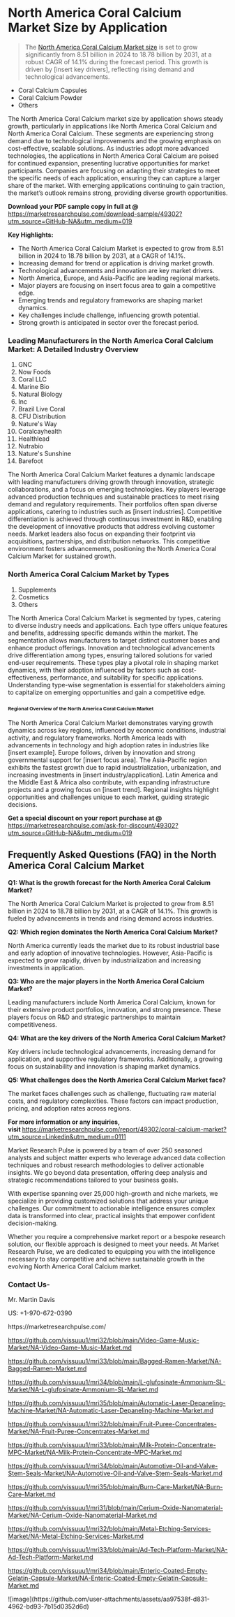 <h1>North America Coral Calcium Market&nbsp;Size by Application</h1><blockquote><p>The <a href="https://marketresearchpulse.com/download-sample/49302?utm_source=GitHub-NA&amp;utm_medium=019">North America Coral Calcium Market size</a> is set to grow significantly from 8.51 billion in 2024 to 18.78 billion by 2031, at a robust CAGR of 14.1% during the forecast period. This growth is driven by [insert key drivers], reflecting rising demand and technological advancements.</p></blockquote><ul><li>Coral Calcium Capsules<li> Coral Calcium Powder<li> Others</li></ul><p>The North America Coral Calcium market size by application shows steady growth, particularly in applications like North America Coral Calcium and North America Coral Calcium. These segments are experiencing strong demand due to technological improvements and the growing emphasis on cost-effective, scalable solutions. As industries adopt more advanced technologies, the applications in North America Coral Calcium are poised for continued expansion, presenting lucrative opportunities for market participants. Companies are focusing on adapting their strategies to meet the specific needs of each application, ensuring they can capture a larger share of the market. With emerging applications continuing to gain traction, the market’s outlook remains strong, providing diverse growth opportunities.</p><p><strong>Download your PDF sample copy in full at @ </strong><a href="https://marketresearchpulse.com/download-sample/49302?utm_source=GitHub-NA&amp;utm_medium=019">https://marketresearchpulse.com/download-sample/49302?utm_source=GitHub-NA&amp;utm_medium=019</a></p><p><strong>Key Highlights: </strong></p><ul><li>The North America Coral Calcium Market is expected to grow from 8.51 billion in 2024 to 18.78 billion by 2031, at a CAGR of 14.1%.</li><li>Increasing demand for trend or application is driving market growth.</li><li>Technological advancements and innovation are key market drivers.</li><li>North America, Europe, and Asia-Pacific are leading regional markets.</li><li>Major players are focusing on insert focus area to gain a competitive edge.</li><li>Emerging trends and regulatory frameworks are shaping market dynamics.</li><li>Key challenges include challenge, influencing growth potential.</li><li>Strong growth is anticipated in sector over the forecast period.</li></ul><h3>Leading Manufacturers in the North America Coral Calcium Market: A Detailed Industry Overview</h3><ol><li>GNC</li><li>Now Foods</li><li>Coral LLC</li><li>Marine Bio</li><li>Natural Biology</li><li>Inc</li><li>Brazil Live Coral</li><li>CFU Distribution</li><li>Nature's Way</li><li>Coralcayhealth</li><li>Healthlead</li><li>Nutrabio</li><li>Nature's Sunshine</li><li>Barefoot</li></ol><div class="flex max-w-full flex-col flex-grow"><div class="min-h-8 text-message flex w-full flex-col items-end gap-2 whitespace-normal break-words [.text-message+&amp;]:mt-5" dir="auto" data-message-author-role="assistant" data-message-id="fd8432e4-4910-450d-b182-61b7bfb0a01f" data-message-model-slug="gpt-4o"><div class="flex w-full flex-col gap-1 empty:hidden first:pt-[3px]"><div class="markdown prose w-full break-words dark:prose-invert light"><p>The North America Coral Calcium Market features a dynamic landscape with leading manufacturers driving growth through innovation, strategic collaborations, and a focus on emerging technologies. Key players leverage advanced production techniques and sustainable practices to meet rising demand and regulatory requirements. Their portfolios often span diverse applications, catering to industries such as [insert industries]. Competitive differentiation is achieved through continuous investment in R&amp;D, enabling the development of innovative products that address evolving customer needs. Market leaders also focus on expanding their footprint via acquisitions, partnerships, and distribution networks. This competitive environment fosters advancements, positioning the North America Coral Calcium Market for sustained growth.</p></div></div></div></div><h3>North America Coral Calcium Market by Types</h3><ol><li>Supplements<li> Cosmetics<li> Others</li></ol><div class="flex max-w-full flex-col flex-grow"><div class="min-h-8 text-message flex w-full flex-col items-end gap-2 whitespace-normal break-words [.text-message+&amp;]:mt-5" dir="auto" data-message-author-role="assistant" data-message-id="084470be-0bb7-4664-bddf-5156b4f41249" data-message-model-slug="gpt-4o-mini"><div class="flex w-full flex-col gap-1 empty:hidden first:pt-[3px]"><div class="markdown prose w-full break-words dark:prose-invert light"><p>The North America Coral Calcium Market is segmented by types, catering to diverse industry needs and applications. Each type offers unique features and benefits, addressing specific demands within the market. The segmentation allows manufacturers to target distinct customer bases and enhance product offerings. Innovation and technological advancements drive differentiation among types, ensuring tailored solutions for varied end-user requirements. These types play a pivotal role in shaping market dynamics, with their adoption influenced by factors such as cost-effectiveness, performance, and suitability for specific applications. Understanding type-wise segmentation is essential for stakeholders aiming to capitalize on emerging opportunities and gain a competitive edge.</p></div></div></div></div><h3><span style="font-size: 11px;">Regional Overview of the North America Coral Calcium Market</span></h3><div class="flex max-w-full flex-col flex-grow"><div class="min-h-8 text-message flex w-full flex-col items-end gap-2 whitespace-normal break-words [.text-message+&amp;]:mt-5" dir="auto" data-message-author-role="assistant" data-message-id="e9038762-ce64-4e30-91c9-9bd413514231" data-message-model-slug="gpt-4o-mini"><div class="flex w-full flex-col gap-1 empty:hidden first:pt-[3px]"><div class="markdown prose w-full break-words dark:prose-invert light"><p>The North America Coral Calcium Market demonstrates varying growth dynamics across key regions, influenced by economic conditions, industrial activity, and regulatory frameworks. North America leads with advancements in technology and high adoption rates in industries like [insert example]. Europe follows, driven by innovation and strong governmental support for [insert focus area]. The Asia-Pacific region exhibits the fastest growth due to rapid industrialization, urbanization, and increasing investments in [insert industry/application]. Latin America and the Middle East &amp; Africa also contribute, with expanding infrastructure projects and a growing focus on [insert trend]. Regional insights highlight opportunities and challenges unique to each market, guiding strategic decisions.</p></div></div></div></div><p><strong>Get a special discount on your report purchase at @ </strong><a href="https://marketresearchpulse.com/ask-for-discount/49302?utm_source=GitHub-NA&amp;utm_medium=019">https://marketresearchpulse.com/ask-for-discount/49302?utm_source=GitHub-NA&amp;utm_medium=019</a></p><h2>Frequently Asked Questions (FAQ) in the North America Coral Calcium Market</h2><p><strong>Q1: What is the growth forecast for the North America Coral Calcium Market?</strong></p><p>The North America Coral Calcium Market is projected to grow from 8.51 billion in 2024 to 18.78 billion by 2031, at a CAGR of 14.1%. This growth is fueled by advancements in trends and rising demand across industries.</p><p><strong>Q2: Which region dominates the North America Coral Calcium Market?</strong></p><p>North America currently leads the market due to its robust industrial base and early adoption of innovative technologies. However, Asia-Pacific is expected to grow rapidly, driven by industrialization and increasing investments in application.</p><p><strong>Q3: Who are the major players in the North America Coral Calcium Market?</strong></p><p>Leading manufacturers include North America Coral Calcium, known for their extensive product portfolios, innovation, and strong presence. These players focus on R&amp;D and strategic partnerships to maintain competitiveness.</p><p><strong>Q4: What are the key drivers of the North America Coral Calcium Market?</strong></p><p>Key drivers include technological advancements, increasing demand for application, and supportive regulatory frameworks. Additionally, a growing focus on sustainability and innovation is shaping market dynamics.</p><p><strong>Q5: What challenges does the North America Coral Calcium Market face?</strong></p><p>The market faces challenges such as challenge, fluctuating raw material costs, and regulatory complexities. These factors can impact production, pricing, and adoption rates across regions.</p><p><strong>For more information or any inquiries, visit&nbsp;</strong><a href="https://marketresearchpulse.com/report/49302/coral-calcium-market?utm_source=Linkedin&utm_medium=0111">https://marketresearchpulse.com/report/49302/coral-calcium-market?utm_source=Linkedin&utm_medium=0111</a></p><p>Market Research Pulse is powered by a team of over 250 seasoned analysts and subject matter experts who leverage advanced data collection techniques and robust research methodologies to deliver actionable insights. We go beyond data presentation, offering deep analysis and strategic recommendations tailored to your business goals.</p><p>With expertise spanning over 25,000 high-growth and niche markets, we specialize in providing customized solutions that address your unique challenges. Our commitment to actionable intelligence ensures complex data is transformed into clear, practical insights that empower confident decision-making.</p><p>Whether you require a comprehensive market report or a bespoke research solution, our flexible approach is designed to meet your needs. At Market Research Pulse, we are dedicated to equipping you with the intelligence necessary to stay competitive and achieve sustainable growth in the evolving North America Coral Calcium market.</p><h3><strong>Contact Us-</strong></h3><p>Mr. Martin Davis</p><p>US: +1-970-672-0390</p><p>https://marketresearchpulse.com/</p><p><a href="https://github.com/vissuuu1/mri32/blob/main/Video-Game-Music-Market/NA-Video-Game-Music-Market.md">https://github.com/vissuuu1/mri32/blob/main/Video-Game-Music-Market/NA-Video-Game-Music-Market.md</a></p><p><a href="https://github.com/vissuuu1/mri33/blob/main/Bagged-Ramen-Market/NA-Bagged-Ramen-Market.md">https://github.com/vissuuu1/mri33/blob/main/Bagged-Ramen-Market/NA-Bagged-Ramen-Market.md</a></p><p><a href="https://github.com/vissuuu1/mri34/blob/main/L-glufosinate-Ammonium-SL-Market/NA-L-glufosinate-Ammonium-SL-Market.md">https://github.com/vissuuu1/mri34/blob/main/L-glufosinate-Ammonium-SL-Market/NA-L-glufosinate-Ammonium-SL-Market.md</a></p><p><a href="https://github.com/vissuuu1/mri35/blob/main/Automatic-Laser-Depaneling-Machine-Market/NA-Automatic-Laser-Depaneling-Machine-Market.md">https://github.com/vissuuu1/mri35/blob/main/Automatic-Laser-Depaneling-Machine-Market/NA-Automatic-Laser-Depaneling-Machine-Market.md</a></p><p><a href="https://github.com/vissuuu1/mri32/blob/main/Fruit-Puree-Concentrates-Market/NA-Fruit-Puree-Concentrates-Market.md">https://github.com/vissuuu1/mri32/blob/main/Fruit-Puree-Concentrates-Market/NA-Fruit-Puree-Concentrates-Market.md</a></p><p><a href="https://github.com/vissuuu1/mri33/blob/main/Milk-Protein-Concentrate-MPC-Market/NA-Milk-Protein-Concentrate-MPC-Market.md">https://github.com/vissuuu1/mri33/blob/main/Milk-Protein-Concentrate-MPC-Market/NA-Milk-Protein-Concentrate-MPC-Market.md</a></p><p><a href="https://github.com/vissuuu1/mri34/blob/main/Automotive-Oil-and-Valve-Stem-Seals-Market/NA-Automotive-Oil-and-Valve-Stem-Seals-Market.md">https://github.com/vissuuu1/mri34/blob/main/Automotive-Oil-and-Valve-Stem-Seals-Market/NA-Automotive-Oil-and-Valve-Stem-Seals-Market.md</a></p><p><a href="https://github.com/vissuuu1/mri35/blob/main/Burn-Care-Market/NA-Burn-Care-Market.md">https://github.com/vissuuu1/mri35/blob/main/Burn-Care-Market/NA-Burn-Care-Market.md</a></p><p><a href="https://github.com/vissuuu1/mri31/blob/main/Cerium-Oxide-Nanomaterial-Market/NA-Cerium-Oxide-Nanomaterial-Market.md">https://github.com/vissuuu1/mri31/blob/main/Cerium-Oxide-Nanomaterial-Market/NA-Cerium-Oxide-Nanomaterial-Market.md</a></p><p><a href="https://github.com/vissuuu1/mri32/blob/main/Metal-Etching-Services-Market/NA-Metal-Etching-Services-Market.md">https://github.com/vissuuu1/mri32/blob/main/Metal-Etching-Services-Market/NA-Metal-Etching-Services-Market.md</a></p><p><a href="https://github.com/vissuuu1/mri33/blob/main/Ad-Tech-Platform-Market/NA-Ad-Tech-Platform-Market.md">https://github.com/vissuuu1/mri33/blob/main/Ad-Tech-Platform-Market/NA-Ad-Tech-Platform-Market.md</a></p><p><a href="https://github.com/vissuuu1/mri34/blob/main/Enteric-Coated-Empty-Gelatin-Capsule-Market/NA-Enteric-Coated-Empty-Gelatin-Capsule-Market.md">https://github.com/vissuuu1/mri34/blob/main/Enteric-Coated-Empty-Gelatin-Capsule-Market/NA-Enteric-Coated-Empty-Gelatin-Capsule-Market.md</a></p>
![image](https://github.com/user-attachments/assets/aa97538f-d831-4962-bd93-7b15d0352d6d)
